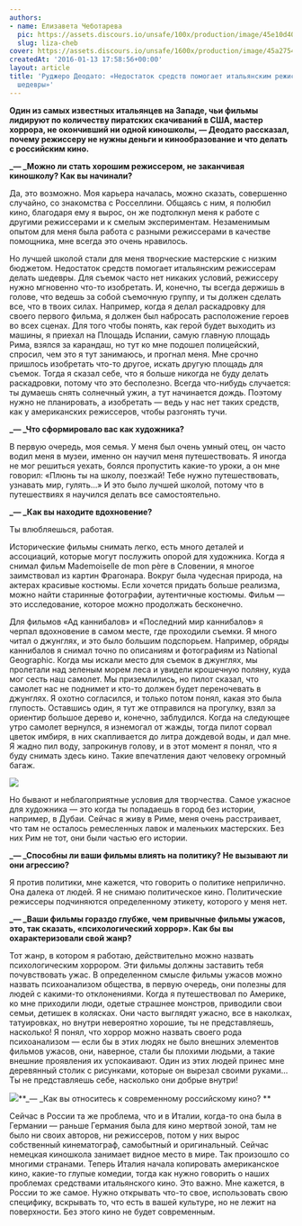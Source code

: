 ```yaml
---
authors:
- name: Елизавета Чеботарева
  pic: https://assets.discours.io/unsafe/100x/production/image/45e10d40-90d9-11e8-a560-8fb4ec62d69b.jpeg
  slug: liza-cheb
cover: https://assets.discours.io/unsafe/1600x/production/image/45a27540-90e7-11e8-b664-798ed379bf02.jpeg
createdAt: '2016-01-13 17:58:56+00:00'
layout: article
title: 'Руджеро Деодато: «Недостаток средств помогает итальянским режиссерам делать
  шедевры»'
---
```


**Один из самых известных итальянцев на Западе, чьи фильмы лидируют по количеству пиратских скачиваний в США, мастер хоррора, не окончивший ни одной киношколы, — Деодато рассказал, почему режиссеру не нужны деньги и кинообразование и что делать с российским кино.**

**_— _Можно ли стать хорошим режиссером, не заканчивая киношколу? Как вы начинали?**

Да, это возможно. Моя карьера началась, можно сказать, совершенно случайно, со знакомства с Росселлини. Общаясь с ним, я полюбил кино, благодаря ему я вырос, он же подтолкнул меня к работе с другими режиссерами и к смелым экспериментам. Незаменимым опытом для меня была работа с разными режиссерами в качестве помощника, мне всегда это очень нравилось. 

Но лучшей школой стали для меня творческие мастерские с низким бюджетом. Недостаток средств помогает итальянским режиссерам делать шедевры. Для съемок часто нет никаких условий, режиссеру нужно мгновенно что-то изобретать. И, конечно, ты всегда держишь в голове, что ведешь за собой съемочную группу, и ты должен сделать все, что в твоих силах. Например, когда я делал раскадровку для своего первого фильма, я должен был набросать расположение героев во всех сценах. Для того чтобы понять, как герой будет выходить из машины, я приехал на Площадь Испании, самую главную площадь Рима, взялся за карандаш, но тут ко мне подошел полицейский, спросил, чем это я тут занимаюсь, и прогнал меня. Мне срочно пришлось изобретать что-то другое, искать другую площадь для съемок. Тогда я сказал себе, что я больше никогда не буду делать раскадровки, потому что это бесполезно. Всегда что-нибудь случается: ты думаешь снять солнечный ужин, а тут начинается дождь. Поэтому нужно не планировать, а изобретать — ведь у нас нет таких средств, как у американских режиссеров, чтобы разгонять тучи.

**_— _Что сформировало вас как художника?**

В первую очередь, моя семья. У меня был очень умный отец, он часто водил меня в музеи, именно он научил меня путешествовать. Я иногда не мог решиться уехать, боялся пропустить какие-то уроки, а он мне говорил: «Плюнь ты на школу, поезжай! Тебе нужно путешествовать, узнавать мир, гулять…» И это было лучшей школой, потому что в путешествиях я научился делать все самостоятельно.

**_— _Как вы находите вдохновение?**

Ты влюбляешься, работая. 

Исторические фильмы снимать легко, есть много деталей и ассоциаций, которые могут послужить опорой для художника. Когда я снимал фильм Mademoiselle de mon père в Словении, я многое заимствовал из картин Фрагонара. Вокруг была чудесная природа, на актерах красивые костюмы. Если хочется придать больше реализма, можно найти старинные фотографии, аутентичные костюмы. Фильм — это исследование, которое можно продолжать бесконечно.

Для фильмов «Ад каннибалов» и «Последний мир каннибалов» я черпал вдохновение в самом месте, где проходили съемки. Я много читал о джунглях, и это было большим подспорьем. Например, обряды каннибалов я снимал точно по описаниям и фотографиям из National Geographic. Когда мы искали место для съемок в джунглях, мы пролетали над зеленым морем леса и увидели крошечную поляну, куда мог сесть наш самолет. Мы приземлились, но пилот сказал, что самолет нас не поднимет и кто-то должен будет переночевать в джунглях. Я охотно согласился, и только потом понял, какая это была глупость. Оставшись один, я тут же отправился на прогулку, взял за ориентир большое дерево и, конечно, заблудился. Когда на следующее утро самолет вернулся, я изнемогал от жажды, тогда пилот сорвал цветок имбиря, в них скапливается до литра дождевой воды, и дал мне. Я жадно пил воду, запрокинув голову, и в этот момент я понял, что я буду снимать здесь кино. Такие впечатления дают человеку огромный багаж.

![](https://assets.discours.io/unsafe/900x/production/image/cc611a30-bfe2-11e8-83e1-b3610ae224a7.png)

Но бывают и неблагоприятные условия для творчества. Самое ужасное для художника — это когда ты попадаешь в город без истории, например, в Дубаи. Сейчас я живу в Риме, меня очень расстраивает, что там не осталось ремесленных лавок и маленьких мастерских. Без них Рим не тот, они были частью его истории.

**_— _Способны ли ваши фильмы влиять на политику? Не вызывают ли они агрессию?**

Я против политики, мне кажется, что говорить о политике неприлично. Она далека от людей. Я не снимаю политическое кино. Политические режиссеры подчиняются определенному этикету, которого у меня нет.

**_— _Ваши фильмы гораздо глубже, чем привычные фильмы ужасов, это, так сказать, «психологический хоррор». Как бы вы охарактеризовали свой жанр?**

Тот жанр, в котором я работаю, действительно можно назвать психологическим хоррором. Эти фильмы должны заставить тебя почувствовать ужас. В определенном смысле фильмы ужасов можно назвать психоанализом общества, в первую очередь, они полезны для людей с какими-то отклонениями. Когда я путешествовал по Америке, ко мне приходили люди, одетые страшнее монстров, приводили свои семьи, детишек в колясках. Они часто выглядят ужасно, все в наколках, татуировках, но внутри невероятно хорошие, ты не представляешь, насколько! Я понял, что хоррор можно назвать своего рода психоанализом — если бы в этих людях не было внешних элементов фильмов ужасов, они, наверное, стали бы плохими людьми, а такие внешние проявления их успокаивают. Один из этих людей принес мне деревянный столик с рисунками, которые он вырезал своими руками… Ты не представляешь себе, насколько они добрые внутри!

![](https://assets.discours.io/unsafe/900x/production/image/b69a5250-a54a-11e8-bfc7-9b5979ddfe3f.jpeg)**_— _Как вы относитесь к современному российскому кино? **

Сейчас в России та же проблема, что и в Италии, когда-то она была в Германии — раньше Германия была для кино мертвой зоной, там не было ни своих авторов, ни режиссеров, потом у них вырос собственный кинематограф, самобытный и оригинальный. Сейчас немецкая киношкола занимает видное место в мире. Так произошло со многими странами. Теперь Италия начала копировать американское кино, какие-то глупые комедии, тогда как нужно говорить о наших проблемах средствами итальянского кино. Это важно. Мне кажется, в России то же самое. Нужно открывать что-то свое, использовать свою специфику, вскрывать то, что есть в вашей культуре, но не лежит на поверхности. Без этого кино не будет современным.